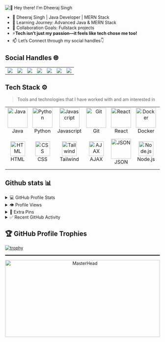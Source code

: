 <img src="https://github.com/itzdheerajsingh/Itzdheerajsingh/blob/main/banner.gif" alt="👋 Hey there! I'm Dheeraj Singh" title="👋 Hey there! I'm Dheeraj Singh"/>


 - 🚀 Dheeraj Singh | Java Developer | MERN Stack
 - 🌱 Learning Journey: Advanced Java & MERN Stack 
 -  👯 Collaboration Goals: Fullstack projects 
 - ⚡**Tech isn’t just my passion—it feels like tech chose me too!**
 -  📫 Let’s Connect through my social handles👇

## Social Handles 🌐
<table>
  <tr>
    <td align="center">
      <a href="https://www.linkedin.com/in/itzdheerajsingh/">
        <img src="https://img.shields.io/badge/Linkedin-%231DA1F2.svg?style=for-the-badge&logo=Linkedin&logoColor=white">
      </a>
    </td>
    <td align="center">
      <a href="https://www.leetcode.com/itzdheerajsingh/">
        <img src="https://img.shields.io/badge/LeetCode-8B4513.svg?style=for-the-badge&logo=leetcode&logoColor=white">
      </a>
    </td>
    <td align="center">
      <a href="https://discord.com/users/mrdheeraj">
        <img src="https://img.shields.io/badge/Discord-%235865F2.svg?style=for-the-badge&logo=discord&logoColor=white">
      </a>
    </td>
    <td align="center">
      <a href="https://www.x.com/mrdheeraj_/">
        <img src="https://img.shields.io/badge/X-000000.svg?style=for-the-badge&logo=x&logoColor=white">
      </a>
    </td>
    <td align="center">
      <a href="mailto:itzdheerajsingh@gmail.com">
        <img src="https://img.shields.io/badge/Gmail-D14836?style=for-the-badge&logo=gmail&logoColor=white">
      </a>
    </td>
    <td align="center">
      <a href="https://t.me/itsmrdheeraj/">
        <img src="https://img.shields.io/badge/Telegram-2CA5E0?style=for-the-badge&logo=telegram&logoColor=white">
      </a>
    </td>
    <td align="center">
      <a href="https://www.instagram.com/_.mrdheeraj/">
        <img src="https://img.shields.io/badge/Instagram-%23E4405F.svg?style=for-the-badge&logo=instagram&logoColor=white">
      </a>
    </td>
  </tr>
</table>


## Tech Stack ⚙️

> Tools and technologies that I have worked with and am interested in

<table>
  <!-- Row 1 -->
  <tr>
    <td align="center" width="96">
        <img src="https://techstack-generator.vercel.app/java-icon.svg" alt="Java" width="65" height="65" />
      <br>Java
    </td>
    <td align="center" width="96">
        <img src="https://techstack-generator.vercel.app/python-icon.svg" alt="Python" width="65" height="65" />
      <br>Python
    </td>
    <td align="center" width="96">
        <img src="https://techstack-generator.vercel.app/js-icon.svg" alt="Javascript" width="65" height="65" />
      <br>Javascript
    </td>
    <td align="center" width="96">
  <img src="https://cdn.jsdelivr.net/gh/devicons/devicon/icons/git/git-original.svg" alt="Git" width="65" height="65"/>
  <br>Git
</td>


   <td align="center" width="96">
        <img src="https://techstack-generator.vercel.app/react-icon.svg" alt="React" width="65" height="65" />
      <br>React
    </td>
    <td align="center" width="96">
        <img src="https://techstack-generator.vercel.app/docker-icon.svg" alt="Docker" width="65" height="65" />
      <br>Docker
    </td>
    <td align="center" width="96">
        <img src="https://techstack-generator.vercel.app/mysql-icon.svg" alt="MySQL" width="65" height="65" />
      <br>MySQL
    </td>
    <td align="center" width="96">
        <img src="https://techstack-generator.vercel.app/github-icon.svg" alt="GitHub" width="65" height="65" />
      <br>GitHub
    </td>
    <td align="center" width="96">
        <img src="https://techstack-generator.vercel.app/kubernetes-icon.svg" alt="Kubernetes" width="65" height="65" />
      <br>Kubernetes
    </td>
  </tr>

  <!-- Row 2 -->
  <tr>
    <td align="center" width="96">
        <img src="https://skillicons.dev/icons?i=html" width="48" height="48" alt="HTML" />
      <br>HTML
    </td>
    <td align="center" width="96">
        <img src="https://skillicons.dev/icons?i=css" width="48" height="48" alt="CSS" />
      <br>CSS
    </td>
    <td align="center" width="96">
        <img src="https://skillicons.dev/icons?i=tailwind" width="48" height="48" alt="Tailwind" />
      <br>Tailwind
    </td>
    <td align="center" width="96">
        <img src="https://skillicons.dev/icons?i=jquery" width="48" height="48" alt="AJAX" />
      <br>AJAX
    </td>
   <td align="center" width="96">
    <img src="https://img.icons8.com/external-tal-revivo-color-tal-revivo/96/external-json-data-interchange-format-data-structure-color-tal-revivo.png" width="65" height="65" alt="JSON" />
  <br>JSON
</td>
    </td>
    <td align="center" width="96">
        <img src="https://skillicons.dev/icons?i=nodejs" width="48" height="48" alt="Node.js" />
      <br>Node.js
    </td>
    <td align="center" width="96">
        <img src="https://skillicons.dev/icons?i=express" width="48" height="48" alt="Express" />
      <br>Express
    </td>
    <td align="center" width="96">
    <img src="https://techstack-generator.vercel.app/restapi-icon.svg" alt="REST API" width="65" height="65" />
  <br>REST API
</td>

   <td align="center" width="96">
        <img src="https://skillicons.dev/icons?i=mongodb" width="48" height="48" alt="MongoDB" />
      <br>MongoDB
    </td>
  </tr>
</table>

## Github stats 📊


<details>
 <summary> 💻 GitHub Profile Stats</summary>
<br/>
<table>
  <tr>
    <!-- Left side (Coding image) -->
    <td>
      <img src="https://media.licdn.com/dms/image/D4D12AQE-5Q-evNzR2Q/article-cover_image-shrink_600_2000/0/1688467501706?e=2147483647&v=beta&t=whP7ShBPsKCwXL_BXXx0GL4NfK2W8ylWC_pAKknbRDU" alt="Coding" width="400"/>
    </td>

  <!-- Right side (Stats + Languages stacked) -->
   <td>
      <a href="http://www.github.com/itzdheerajsingh">
        <img src="https://github-readme-stats.vercel.app/api?username=itzdheerajsingh&show_icons=true&count_private=true&title_color=f97316&text_color=ffffff&icon_color=f97316&bg_color=171717&hide_border=true" alt="GitHub stats" />
      </a>
      <br/>
      <a href="https://github.com/Itzdheerajsingh">
        <img src="https://github-readme-stats.vercel.app/api/top-langs/?username=itzdheerajsingh&langs_count=10&title_color=f97316&text_color=ffffff&icon_color=f97316&bg_color=171717&hide_border=true&locale=en&custom_title=Top%20Languages" alt="Top Languages" />
      </a>
    </td>
  </tr>
</table>


</details>



<details>
  <summary> 👁️ Profile Views </summary>
  <br/>
  <a href="https://github.com/itzdheerajsingh" target="_blank">
    <img src="https://komarev.com/ghpvc/?username=itzdheerajsingh&label=GitHub%20Profile%20Views&color=blueviolet&style=for-the-badge" alt="GitHub Profile Views" />
    <img src="https://cdn.jsdelivr.net/gh/devicons/devicon/icons/github/github-original.svg" alt="GitHub Logo" width="35" style="margin-left:10px;"/>
  </a>
</details>





<details>
  <summary>📌 Extra Pins</summary>
  <br/>
  <a href="https://github.com/itzdheerajsingh/Java">
    <img align="center" src="https://github-readme-stats.vercel.app/api/pin/?username=itzdheerajsingh&repo=Java&theme=onedark" />
  </a>
  <br/>
</details>


 <details>
  <summary>✅ Recent GitHub Activity  </summary>
  <br/>

<!--START_SECTION:activity-->
1. 🎉 Merged PR [#7](https://github.com/MrDheeraj1/for_github/pull/7) in [MrDheeraj1/for_github](https://github.com/MrDheeraj1/for_github)
2. 💪 Opened PR [#7](https://github.com/MrDheeraj1/for_github/pull/7) in [MrDheeraj1/for_github](https://github.com/MrDheeraj1/for_github)
3. 🎉 Merged PR [#6](https://github.com/MrDheeraj1/for_github/pull/6) in [MrDheeraj1/for_github](https://github.com/MrDheeraj1/for_github)
4. 💪 Opened PR [#6](https://github.com/MrDheeraj1/for_github/pull/6) in [MrDheeraj1/for_github](https://github.com/MrDheeraj1/for_github)
5. 🎉 Merged PR [#4](https://github.com/MrDheeraj1/for_github/pull/4) in [MrDheeraj1/for_github](https://github.com/MrDheeraj1/for_github)
<!--END_SECTION:activity-->

 </details>

## 🏆 GitHub Profile Trophies  

[![trophy](https://github-profile-trophy.vercel.app/?username=itzdheerajsingh&theme=algolia&row=1&margin-w=22&margin-h=22&no-frame=true&no-bg=true)](https://github.com/ryo-ma/github-profile-trophy)

<!-- <b>My GitHub Stats</b>

<a href="http://www.github.com/itzdheerajsingh"><img src="https://github-readme-stats.vercel.app/api?username=itzdheerajsingh&show_icons=true&hide=&count_private=true&title_color=f97316&text_color=ffffff&icon_color=f97316&bg_color=171717&hide_border=true&show_icons=true" alt="itzdheerajsingh's GitHub stats" /></a>


<img align="left" alt="Coding" width="400" src="https://camo.githubusercontent.com/27c9f63571ad41d7936ea2b764dcfe391092f1285da7f2c8816d044412e28825/68747470733a2f2f6d656469612e6c6963646e2e636f6d2f646d732f696d6167652f44344431324151452d35512d65764e7a5232512f61727469636c652d636f7665725f696d6167652d736872696e6b5f3630305f323030302f302f313638383436373530313730363f653d3231343734383336343726763d6265746126743d7768503753684250734b4377584c5f4258587830474c344e664b325738796c57435f70414b6b6e62524455" data-canonical-src="https://media.licdn.com/dms/image/D4D12AQE-5Q-evNzR2Q/article-cover_image-shrink_600_2000/0/1688467501706?e=2147483647&amp;v=beta&amp;t=whP7ShBPsKCwXL_BXXx0GL4NfK2W8ylWC_pAKknbRDU" style="max-width: 100%;">

<a href="https://github.com/Itzdheerajsingh" align="left"><img src="https://github-readme-stats.vercel.app/api/top-langs/?username=itzdheerajsingh&langs_count=10&title_color=f97316&text_color=ffffff&icon_color=f97316&bg_color=171717&hide_border=true&locale=en&custom_title=Top%20%Languages" alt="Top Languages" /></a> -->
<!-- <img src="https://user-images.githubusercontent.com/67194519/173735367-b75edb3b-61ec-4323-a10f-5d98e1d7b97a.gif" alt="MasterHead" style="max-width: 100%; display: inline-block;" data-target="animated-image.originalImage"> -->

<!-- <img src="https://user-images.githubusercontent.com/67194519/173735367-b75edb3b-61ec-4323-a10f-5d98e1d7b97a.gif" 
     alt="MasterHead" 
     style="width: 100%; height: 250px; object-fit: cover; display: block; margin: auto;"> -->

<!-- Line above -->
<hr style="border: 1px solid #444;">

<!-- Banner GIF -->
<p align="center">
  <img src="https://user-images.githubusercontent.com/67194519/173735367-b75edb3b-61ec-4323-a10f-5d98e1d7b97a.gif" 
       alt="MasterHead" 
       style="width: 100%; height: 250px; object-fit: cover; display: block; margin: auto;">
</p>
